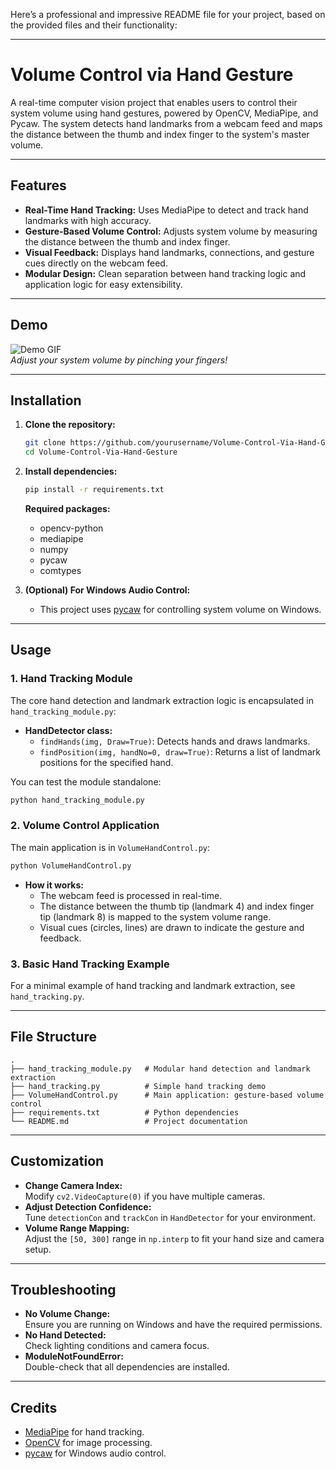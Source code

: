 Here’s a professional and impressive README file for your project, based on the provided files and their functionality:

---

# Volume Control via Hand Gesture

A real-time computer vision project that enables users to control their system volume using hand gestures, powered by OpenCV, MediaPipe, and Pycaw. The system detects hand landmarks from a webcam feed and maps the distance between the thumb and index finger to the system's master volume.

---

## Features

- **Real-Time Hand Tracking:** Uses MediaPipe to detect and track hand landmarks with high accuracy.
- **Gesture-Based Volume Control:** Adjusts system volume by measuring the distance between the thumb and index finger.
- **Visual Feedback:** Displays hand landmarks, connections, and gesture cues directly on the webcam feed.
- **Modular Design:** Clean separation between hand tracking logic and application logic for easy extensibility.

---

## Demo

![Demo GIF](demo.gif)  
*Adjust your system volume by pinching your fingers!*

---

## Installation

1. **Clone the repository:**
   ```bash
   git clone https://github.com/yourusername/Volume-Control-Via-Hand-Gesture.git
   cd Volume-Control-Via-Hand-Gesture
   ```

2. **Install dependencies:**
   ```bash
   pip install -r requirements.txt
   ```
   **Required packages:**
   - opencv-python
   - mediapipe
   - numpy
   - pycaw
   - comtypes

3. **(Optional) For Windows Audio Control:**
   - This project uses [pycaw](https://github.com/AndreMiras/pycaw) for controlling system volume on Windows.

---

## Usage

### 1. Hand Tracking Module

The core hand detection and landmark extraction logic is encapsulated in `hand_tracking_module.py`:

- **HandDetector class:**  
  - `findHands(img, Draw=True)`: Detects hands and draws landmarks.
  - `findPosition(img, handNo=0, draw=True)`: Returns a list of landmark positions for the specified hand.

You can test the module standalone:
```bash
python hand_tracking_module.py
```

### 2. Volume Control Application

The main application is in `VolumeHandControl.py`:

```bash
python VolumeHandControl.py
```

- **How it works:**
  - The webcam feed is processed in real-time.
  - The distance between the thumb tip (landmark 4) and index finger tip (landmark 8) is mapped to the system volume range.
  - Visual cues (circles, lines) are drawn to indicate the gesture and feedback.

### 3. Basic Hand Tracking Example

For a minimal example of hand tracking and landmark extraction, see `hand_tracking.py`.

---

## File Structure

```
.
├── hand_tracking_module.py   # Modular hand detection and landmark extraction
├── hand_tracking.py          # Simple hand tracking demo
├── VolumeHandControl.py      # Main application: gesture-based volume control
├── requirements.txt          # Python dependencies
└── README.md                 # Project documentation
```

---

## Customization

- **Change Camera Index:**  
  Modify `cv2.VideoCapture(0)` if you have multiple cameras.
- **Adjust Detection Confidence:**  
  Tune `detectionCon` and `trackCon` in `HandDetector` for your environment.
- **Volume Range Mapping:**  
  Adjust the `[50, 300]` range in `np.interp` to fit your hand size and camera setup.

---

## Troubleshooting

- **No Volume Change:**  
  Ensure you are running on Windows and have the required permissions.
- **No Hand Detected:**  
  Check lighting conditions and camera focus.
- **ModuleNotFoundError:**  
  Double-check that all dependencies are installed.

---

## Credits

- [MediaPipe](https://google.github.io/mediapipe/) for hand tracking.
- [OpenCV](https://opencv.org/) for image processing.
- [pycaw](https://github.com/AndreMiras/pycaw) for Windows audio control.
